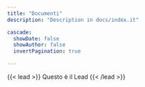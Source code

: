 ```yaml
---
title: "Documenti"
description: "Description in docs/index.it"

cascade:
  showDate: false
  showAuthor: false
  invertPagination: true

---
```

{{< lead >}}
Questo è il Lead
{{< /lead >}}